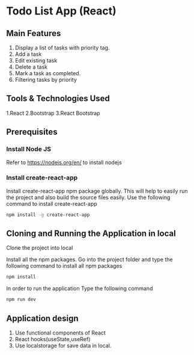 # Todo List App (React)

## Main Features

1. Display a list of tasks with priority tag.
2. Add a task
3. Edit existing task
4. Delete a task
5. Mark a task as completed.
6. Filtering tasks by priority

## Tools & Technologies Used

1.React
2.Bootstrap
3.React Bootstrap

## Prerequisites

### Install Node JS

Refer to https://nodejs.org/en/ to install nodejs

### Install create-react-app

Install create-react-app npm package globally. This will help to easily run the project and also build the source files easily. Use the following command to install create-react-app

```bash
npm install -g create-react-app
```

## Cloning and Running the Application in local

Clone the project into local

Install all the npm packages. Go into the project folder and type the following command to install all npm packages

```bash
npm install
```

In order to run the application Type the following command

```bash
npm run dev
```

## Application design

1. Use functional components of React
2. React hooks(useState,useRef)
3. Use localstorage for save data in local.
